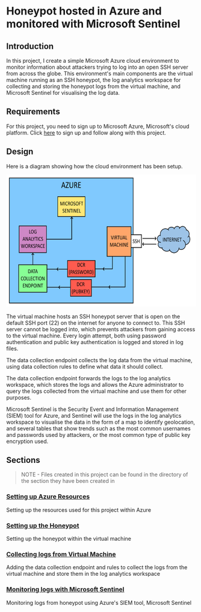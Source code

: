 # Honeypot hosted in Azure and monitored with Microsoft Sentinel

## Introduction

In this project, I create a simple Microsoft Azure cloud environment to monitor information about attackers trying to log into an open SSH server from across the globe. This environment's main components are the virtual machine running as an SSH honeypot, the log analytics workspace for collecting and storing the honeypot logs from the virtual machine, and Microsoft Sentinel for visualising the log data.

## Requirements

For this project, you need to sign up to Microsoft Azure, Microsoft's cloud platform. Click [here](https://azure.microsoft.com/en-us) to sign up and follow along with this project.

## Design

Here is a diagram showing how the cloud environment has been setup.

<p align="center">
<img src="./images/project_diagram.jpg" alt="Project diagram" height="350px">
</p>

The virtual machine hosts an SSH honeypot server that is open on the default SSH port (22) on the internet for anyone to connect to. This SSH server cannot be logged into, which prevents attackers from gaining access to the virtual machine. Every login attempt, both using password authentication and public key authentication is logged and stored in log files.

The data collection endpoint collects the log data from the virtual machine, using data collection rules to define what data it should collect.

The data collection endpoint forwards the logs to the log analytics workspace, which stores the logs and allows the Azure administrator to query the logs collected from the virtual machine and use them for other purposes.

Microsoft Sentinel is the Security Event and Information Management (SIEM) tool for Azure, and Sentinel will use the logs in the log analytics workspace to visualise the data in the form of a map to identify geolocation, and several tables that show trends such as the most common usernames and passwords used by attackers, or the most common type of public key encryption used.

## Sections

> NOTE - Files created in this project can be found in the directory of the section they have been created in

### [Setting up Azure Resources](./contents/azure_setup/)

Setting up the resources used for this project within Azure

### [Setting up the Honeypot](./contents/honeypot_setup/)

Setting up the honeypot within the virtual machine

### [Collecting logs from Virtual Machine](./contents/log_collection)

Adding the data collection endpoint and rules to collect the logs from the virtual machine and store them in the log analytics workspace

### [Monitoring logs with Microsoft Sentinel](./contents/sentinel)

Monitoring logs from honeypot using Azure's SIEM tool, Microsoft Sentinel